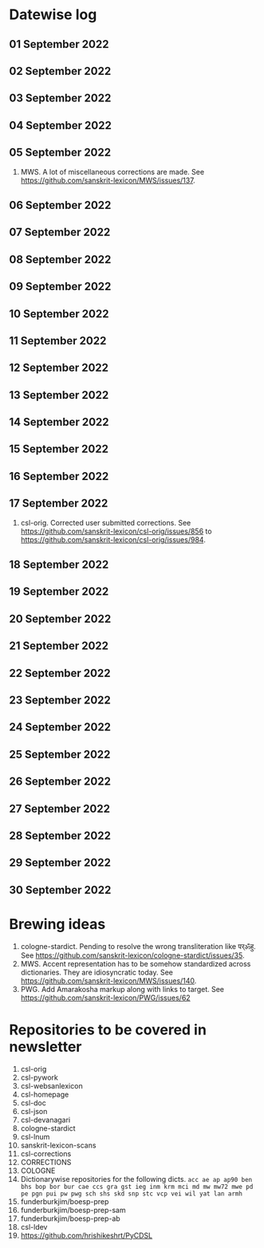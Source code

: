 # Datewise log

## 01 September 2022

## 02 September 2022

## 03 September 2022

## 04 September 2022

## 05 September 2022

1. MWS. A lot of miscellaneous corrections are made. See https://github.com/sanskrit-lexicon/MWS/issues/137.

## 06 September 2022

## 07 September 2022

## 08 September 2022

## 09 September 2022

## 10 September 2022

## 11 September 2022

## 12 September 2022

## 13 September 2022

## 14 September 2022

## 15 September 2022

## 16 September 2022

## 17 September 2022

1. csl-orig. Corrected user submitted corrections. See https://github.com/sanskrit-lexicon/csl-orig/issues/856 to https://github.com/sanskrit-lexicon/csl-orig/issues/984. 

## 18 September 2022

## 19 September 2022

## 20 September 2022

## 21 September 2022

## 22 September 2022

## 23 September 2022

## 24 September 2022

## 25 September 2022

## 26 September 2022

## 27 September 2022

## 28 September 2022

## 29 September 2022

## 30 September 2022


# Brewing ideas

1. cologne-stardict. Pending to resolve the wrong transliteration like पर्ॐहु. See https://github.com/sanskrit-lexicon/cologne-stardict/issues/35.
2. MWS. Accent representation has to be somehow standardized across dictionaries. They are idiosyncratic today. See https://github.com/sanskrit-lexicon/MWS/issues/140.
3. PWG. Add Amarakosha markup along with links to target. See https://github.com/sanskrit-lexicon/PWG/issues/62


# Repositories to be covered in newsletter

1. csl-orig
2. csl-pywork
3. csl-websanlexicon
4. csl-homepage
5. csl-doc
6. csl-json
7. csl-devanagari
8. cologne-stardict
9. csl-lnum
10. sanskrit-lexicon-scans
11. csl-corrections
12. CORRECTIONS
13. COLOGNE
14. Dictionarywise repositories for the following dicts. 
`acc ae ap ap90 ben bhs bop bor bur cae ccs gra gst ieg inm krm mci md mw mw72 mwe pd pe pgn pui pw pwg sch shs skd snp stc vcp vei wil yat lan armh`
15. funderburkjim/boesp-prep
16. funderburkjim/boesp-prep-sam
17. funderburkjim/boesp-prep-ab
18. csl-ldev
19. https://github.com/hrishikeshrt/PyCDSL
